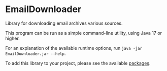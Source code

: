 # EmailDownloader
Library for downloading email archives various sources.

This program can be run as a simple command-line utility, using Java 17 or higher.

For an explanation of the available runtime options, run `java -jar EmailDownloader.jar --help`.

To add this library to your project, please see the available [packages](https://github.com/ArchitecturalKnowledgeAnalysis/EmailDownloader/packages).
